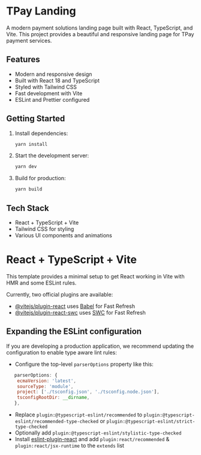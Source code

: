 # TPay Landing

A modern payment solutions landing page built with React, TypeScript, and Vite. This project provides a beautiful and responsive landing page for TPay payment services.

## Features

- Modern and responsive design
- Built with React 18 and TypeScript
- Styled with Tailwind CSS
- Fast development with Vite
- ESLint and Prettier configured

## Getting Started

1. Install dependencies:
   ```bash
   yarn install
   ```

2. Start the development server:
   ```bash
   yarn dev
   ```

3. Build for production:
   ```bash
   yarn build
   ```

## Tech Stack

- React + TypeScript + Vite
- Tailwind CSS for styling
- Various UI components and animations

# React + TypeScript + Vite

This template provides a minimal setup to get React working in Vite with HMR and some ESLint rules.

Currently, two official plugins are available:

- [@vitejs/plugin-react](https://github.com/vitejs/vite-plugin-react/blob/main/packages/plugin-react/README.md) uses [Babel](https://babeljs.io/) for Fast Refresh
- [@vitejs/plugin-react-swc](https://github.com/vitejs/vite-plugin-react-swc) uses [SWC](https://swc.rs/) for Fast Refresh

## Expanding the ESLint configuration

If you are developing a production application, we recommend updating the configuration to enable type aware lint rules:

- Configure the top-level `parserOptions` property like this:

```js
   parserOptions: {
    ecmaVersion: 'latest',
    sourceType: 'module',
    project: ['./tsconfig.json', './tsconfig.node.json'],
    tsconfigRootDir: __dirname,
   },
```

- Replace `plugin:@typescript-eslint/recommended` to `plugin:@typescript-eslint/recommended-type-checked` or `plugin:@typescript-eslint/strict-type-checked`
- Optionally add `plugin:@typescript-eslint/stylistic-type-checked`
- Install [eslint-plugin-react](https://github.com/jsx-eslint/eslint-plugin-react) and add `plugin:react/recommended` & `plugin:react/jsx-runtime` to the `extends` list
